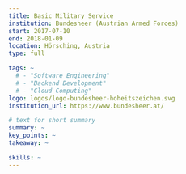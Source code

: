 ```yaml
---
title: Basic Military Service
institution: Bundesheer (Austrian Armed Forces)
start: 2017-07-10
end: 2018-01-09
location: Hörsching, Austria
type: full

tags: ~
  # - "Software Engineering"
  # - "Backend Development"
  # - "Cloud Computing"
logo: logos/logo-bundesheer-hoheitszeichen.svg
institution_url: https://www.bundesheer.at/

# text for short summary
summary: ~
key_points: ~
takeaway: ~

skills: ~
---
```

